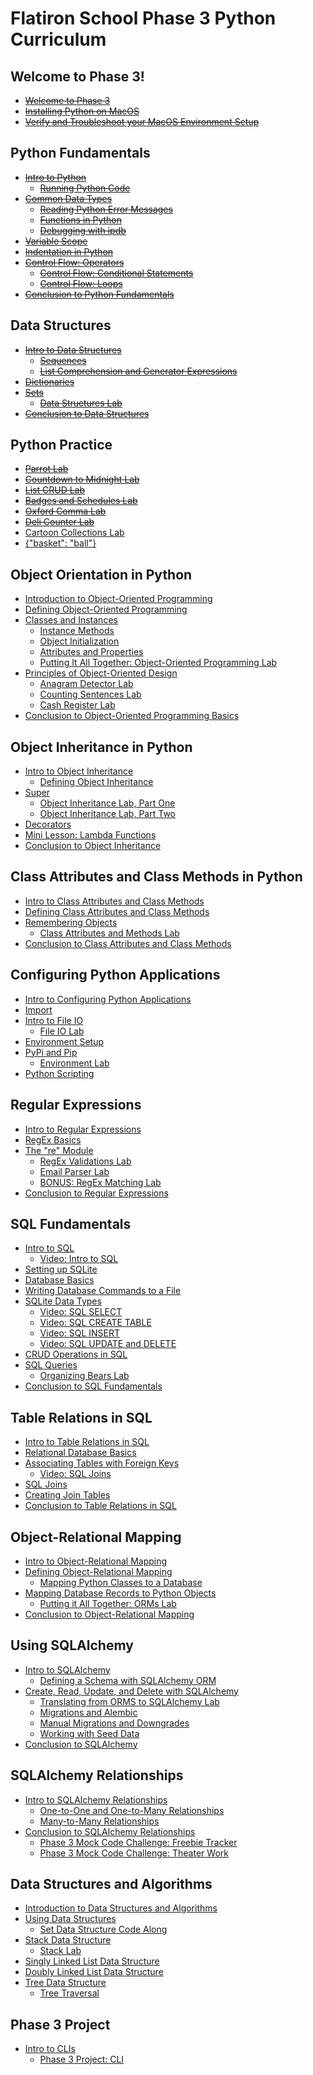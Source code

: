 # Flatiron School Phase 3 Python Curriculum

## Welcome to Phase 3!
- ~~[Welcome to Phase 3](https://github.com/learn-co-curriculum/python-p3-welcome-to-phase-3)~~
- ~~[Installing Python on MacOS](https://github.com/learn-co-curriculum/python-p3-macos-env-python)~~
- ~~[Verify and Troubleshoot your MacOS Environment Setup](https://github.com/learn-co-curriculum/python-p3-macos-env-verification-py)~~

## Python Fundamentals
- ~~[Intro to Python](https://github.com/learn-co-curriculum/phase-3-intro-to-python)~~
	- ~~[Running Python Code](https://github.com/learn-co-curriculum/phase-3-running-python-code)~~
- ~~[Common Data Types](https://github.com/learn-co-curriculum/phase-3-common-python-data-types)~~
	- ~~[Reading Python Error Messages](https://github.com/learn-co-curriculum/phase-3-reading-python-error-messages)~~
	- ~~[Functions in Python](https://github.com/learn-co-curriculum/phase-3-python-methods)~~
	- ~~[Debugging with ipdb](https://github.com/learn-co-curriculum/phase-3-debugging-with-ipdb)~~
- ~~[Variable Scope](https://github.com/learn-co-curriculum/phase-3-python-variable-scope)~~
- ~~[Indentation in Python](https://github.com/learn-co-curriculum/phase-3-python-indentation)~~
- ~~[Control Flow: Operators](https://github.com/learn-co-curriculum/phase-3-python-control-flow-operators)~~
	- ~~[Control Flow: Conditional Statements](https://github.com/learn-co-curriculum/phase-3-python-conditional-statements)~~
	- ~~[Control Flow: Loops](https://github.com/learn-co-curriculum/phase-3-python-loops)~~
- ~~[Conclusion to Python Fundamentals](https://github.com/learn-co-curriculum/phase-3-conclusion-to-python-fundamentals)~~

## Data Structures
- ~~[Intro to Data Structures](https://github.com/learn-co-curriculum/phase-3-intro-to-data-structures)~~
	- ~~[Sequences](https://github.com/learn-co-curriculum/phase-3-sequences)~~
	- ~~[List Comprehension and Generator Expressions](https://github.com/learn-co-curriculum/phase-3-comprehensions-and-generators)~~
- ~~[Dictionaries](https://github.com/learn-co-curriculum/phase-3-dictionaries)~~
- ~~[Sets](https://github.com/learn-co-curriculum/phase-3-sets)~~
	- ~~[Data Structures Lab](https://github.com/learn-co-curriculum/phase-3-data-structures-lab)~~
- ~~[Conclusion to Data Structures](https://github.com/learn-co-curriculum/phase-3-conclusion-to-data-structures)~~

## Python Practice
- ~~[Parrot Lab](https://github.com/learn-co-curriculum/python-p3-parrot-lab)~~
- ~~[Countdown to Midnight Lab](https://github.com/learn-co-curriculum/python-p3-countdown-to-midnight-lab)~~
- ~~[List CRUD Lab](https://github.com/learn-co-curriculum/python-p3-list-crud-lab)~~
- ~~[Badges and Schedules Lab](https://github.com/learn-co-curriculum/python-p3-badges-and-schedules-lab)~~
- ~~[Oxford Comma Lab](https://github.com/learn-co-curriculum/python-p3-oxford-comma-lab)~~
- ~~[Deli Counter Lab](https://github.com/learn-co-curriculum/python-p3-deli-counter-lab)~~
- [Cartoon Collections Lab](https://github.com/learn-co-curriculum/python-p3-cartoon-collections-lab)
- [{"basket": "ball"}](https://github.com/learn-co-curriculum/python-p3-basket-ball)

## Object Orientation in Python
- [Introduction to Object-Oriented Programming](https://github.com/learn-co-curriculum/python-p3-intro-to-object-oriented-programming)
- [Defining Object-Oriented Programming](https://github.com/learn-co-curriculum/python-p3-defining-object-oriented-programming)
- [Classes and Instances](https://github.com/learn-co-curriculum/python-p3-classes-and-instances)
	- [Instance Methods](https://github.com/learn-co-curriculum/python-p3-instance-methods)
	- [Object Initialization](https://github.com/learn-co-curriculum/python-p3-init-self)
	- [Attributes and Properties](https://github.com/learn-co-curriculum/python-p3-attributes-and-properties)
	- [Putting It All Together: Object-Oriented Programming Lab](https://github.com/learn-co-curriculum/python-p3-oop-putting-it-all-together)
- [Principles of Object-Oriented Design](https://github.com/learn-co-curriculum/python-p3-oop-design-principles)
	- [Anagram Detector Lab](https://github.com/learn-co-curriculum/python-p3-anagram-detector-lab)
	- [Counting Sentences Lab](https://github.com/learn-co-curriculum/python-p3-oo-counting-sentences-lab)
	- [Cash Register Lab](https://github.com/learn-co-curriculum/python-p3-oo-cash-register-lab)
- [Conclusion to Object-Oriented Programming Basics](https://github.com/learn-co-curriculum/python-p3-conclusion-to-object-oriented-programming)

## Object Inheritance in Python
- [Intro to Object Inheritance](https://github.com/learn-co-curriculum/python-p3-intro-to-object-inheritance)
	- [Defining Object Inheritance](https://github.com/learn-co-curriculum/python-p3-defining-object-inheritance)
- [Super](https://github.com/learn-co-curriculum/python-p3-super)
	- [Object Inheritance Lab, Part One](https://github.com/learn-co-curriculum/python-p3-inheritance-lab)
	- [Object Inheritance Lab, Part Two](https://github.com/learn-co-curriculum/python-p3-inheritance-lab-pt-2)
- [Decorators](https://github.com/learn-co-curriculum/python-p3-decorators)
- [Mini Lesson: Lambda Functions](https://github.com/learn-co-curriculum/python-p3-lambdas)
- [Conclusion to Object Inheritance](https://github.com/learn-co-curriculum/python-p3-conclusion-to-object-inheritance)

## Class Attributes and Class Methods in Python
- [Intro to Class Attributes and Class Methods](https://github.com/learn-co-curriculum/python-p3-intro-to-class-attributes-and-methods)
- [Defining Class Attributes and Class Methods](https://github.com/learn-co-curriculum/python-p3-defining-class-attributes-and-methods)
- [Remembering Objects](https://github.com/learn-co-curriculum/python-p3-remembering-objects)
	- [Class Attributes and Methods Lab](https://github.com/learn-co-curriculum/python-p3-class-attributes-and-methods-lab)
- [Conclusion to Class Attributes and Class Methods](https://github.com/learn-co-curriculum/python-p3-conclusion-to-class-attributes-and-methods)

## Configuring Python Applications
- [Intro to Configuring Python Applications](https://github.com/learn-co-curriculum/python-p3-intro-to-configuring-applications)
- [Import](https://github.com/learn-co-curriculum/python-p3-import)
- [Intro to File IO](https://github.com/learn-co-curriculum/python-p3-fileio)
	- [File IO Lab](https://github.com/learn-co-curriculum/python-p3-fileio-lab)
- [Environment Setup](https://github.com/learn-co-curriculum/python-p3-environment-setup)
- [PyPi and Pip](https://github.com/learn-co-curriculum/python-p3-pypi)
	- [Environment Lab](https://github.com/learn-co-curriculum/python-p3-pip-lab)
- [Python Scripting](https://github.com/learn-co-curriculum/python-p3-python-scripting)

## Regular Expressions
- [Intro to Regular Expressions](https://github.com/learn-co-curriculum/python-p3-intro-to-regex)
- [RegEx Basics](https://github.com/learn-co-curriculum/python-p3-regex-basics)
- [The "re" Module](https://github.com/learn-co-curriculum/python-p3-re-module)
	- [RegEx Validations Lab](https://github.com/learn-co-curriculum/python-p3-regex-validations-lab)
	- [Email Parser Lab](https://github.com/learn-co-curriculum/python-p3-email-parser-lab)
	- [BONUS: RegEx Matching Lab](https://github.com/learn-co-curriculum/python-p3-regex-lab)
- [Conclusion to Regular Expressions](https://github.com/learn-co-curriculum/python-p3-conclusion-to-regex)

## SQL Fundamentals
- [Intro to SQL](https://github.com/learn-co-curriculum/python-p3-intro-to-sql)
	- [Video: Intro to SQL](https://github.com/learn-co-curriculum/phase-3-lecture-videos-intro-to-sql)
- [Setting up SQLite](https://github.com/learn-co-curriculum/python-p3-setting-up-sqlite)
- [Database Basics](https://github.com/learn-co-curriculum/python-p3-database-basics)
- [Writing Database Commands to a File](https://github.com/learn-co-curriculum/python-p3-writing-db-commands-to-a-file)
- [SQLite Data Types](https://github.com/learn-co-curriculum/python-p3-sqlite-data-types)
	- [Video: SQL SELECT](https://github.com/learn-co-curriculum/phase-3-lecture-videos-sql-select)
	- [Video: SQL CREATE TABLE](https://github.com/learn-co-curriculum/phase-3-lecture-videos-sql-create-table)
	- [Video: SQL INSERT](https://github.com/learn-co-curriculum/phase-3-lecture-videos-sql-insert)
	- [Video: SQL UPDATE and DELETE](https://github.com/learn-co-curriculum/phase-3-lecture-videos-sql-update-and-delete)
- [CRUD Operations in SQL](https://github.com/learn-co-curriculum/python-p3-sql-crud)
- [SQL Queries](https://github.com/learn-co-curriculum/python-p3-sql-queries)
	- [Organizing Bears Lab](https://github.com/learn-co-curriculum/python-p3-organizing-bears-lab)
- [Conclusion to SQL Fundamentals](https://github.com/learn-co-curriculum/python-p3-conclusion-to-sql)

## Table Relations in SQL
- [Intro to Table Relations in SQL](https://github.com/learn-co-curriculum/python-p3-intro-to-sql-table-relations)
- [Relational Database Basics](https://github.com/learn-co-curriculum/python-p3-relational-database-basics)
- [Associating Tables with Foreign Keys](https://github.com/learn-co-curriculum/python-p3-associating-tables-with-foreign-keys)
	- [Video: SQL Joins](https://github.com/learn-co-curriculum/phase-3-lecture-videos-sql-joins)
- [SQL Joins](https://github.com/learn-co-curriculum/python-p3-sql-joins)
- [Creating Join Tables](https://github.com/learn-co-curriculum/python-p3-creating-join-tables)
- [Conclusion to Table Relations in SQL](https://github.com/learn-co-curriculum/python-p3-conclusion-to-sql-table-relations)

## Object-Relational Mapping
- [Intro to Object-Relational Mapping](https://github.com/learn-co-curriculum/python-p3-intro-to-object-relational-mapping)
- [Defining Object-Relational Mapping](https://github.com/learn-co-curriculum/python-p3-defining-object-relational-mapping)
	- [Mapping Python Classes to a Database](https://github.com/learn-co-curriculum/python-p3-mapping-python-classes-to-a-database)
- [Mapping Database Records to Python Objects](https://github.com/learn-co-curriculum/python-p3-mapping-database-records-to-python-objects)
	- [Putting it All Together: ORMs Lab](https://github.com/learn-co-curriculum/python-p3-orms-putting-it-all-together)
- [Conclusion to Object-Relational Mapping](https://github.com/learn-co-curriculum/python-p3-conclusion-to-object-relational-mapping)

## Using SQLAlchemy
- [Intro to SQLAlchemy](https://github.com/learn-co-curriculum/python-p3-intro-to-sqlalchemy)
	- [Defining a Schema with SQLAlchemy ORM](https://github.com/learn-co-curriculum/python-p3-defining-schema-with-sqlalchemy)
- [Create, Read, Update, and Delete with SQLAlchemy](https://github.com/learn-co-curriculum/python-p3-crud-with-sqlalchemy)
	- [Translating from ORMS to SQLAlchemy Lab](https://github.com/learn-co-curriculum/python-p3-translating-from-orms-to-sqlalchemy-lab)
	- [Migrations and Alembic](https://github.com/learn-co-curriculum/python-p3-migrations-and-alembic)
	- [Manual Migrations and Downgrades](https://github.com/learn-co-curriculum/python-p3-manual-migrations-and-downgrades)
	- [Working with Seed Data](https://github.com/learn-co-curriculum/python-p3-working-with-seed-data)
- [Conclusion to SQLAlchemy](https://github.com/learn-co-curriculum/python-p3-conclusion-to-sqlalchemy)

## SQLAlchemy Relationships
- [Intro to SQLAlchemy Relationships](https://github.com/learn-co-curriculum/python-p3-intro-to-sqlalchemy-relationships)
	- [One-to-One and One-to-Many Relationships](https://github.com/learn-co-curriculum/python-p3-sqlalchemy-one-to-many)
	- [Many-to-Many Relationships](https://github.com/learn-co-curriculum/python-p3-sqlalchemy-many-to-many)
- [Conclusion to SQLAlchemy Relationships](https://github.com/learn-co-curriculum/python-p3-conclusion-to-sqlalchemy-relationships)
	- [Phase 3 Mock Code Challenge: Freebie Tracker](https://github.com/learn-co-curriculum/python-p3-freebie-tracker)
	- [Phase 3 Mock Code Challenge: Theater Work](https://github.com/learn-co-curriculum/python-p3-theater-work)

## Data Structures and Algorithms
- [Introduction to Data Structures and Algorithms](https://github.com/learn-co-curriculum/python-p3-dsa-intro)
- [Using Data Structures](https://github.com/learn-co-curriculum/python-p3-dsa-using-data-structures)
	- [Set Data Structure Code Along](https://github.com/learn-co-curriculum/python-p3-dsa-set-codealong)
- [Stack Data Structure](https://github.com/learn-co-curriculum/python-p3-dsa-stack-data-structure)
	- [Stack Lab](https://github.com/learn-co-curriculum/python-p3-dsa-stack-lab)
- [Singly Linked List Data Structure](https://github.com/learn-co-curriculum/python-p3-dsa-singly-linked-list)
- [Doubly Linked List Data Structure](https://github.com/learn-co-curriculum/python-p3-dsa-doubly-linked-list)
- [Tree Data Structure](https://github.com/learn-co-curriculum/python-p3-dsa-tree-data-structure)
	- [Tree Traversal](https://github.com/learn-co-curriculum/python-p3-dsa-tree-traversal)

## Phase 3 Project
- [Intro to CLIs](https://github.com/learn-co-curriculum/python-p3-intro-to-cli)
	- [Phase 3 Project: CLI](https://github.com/learn-co-curriculum/python-p3-final-project)



